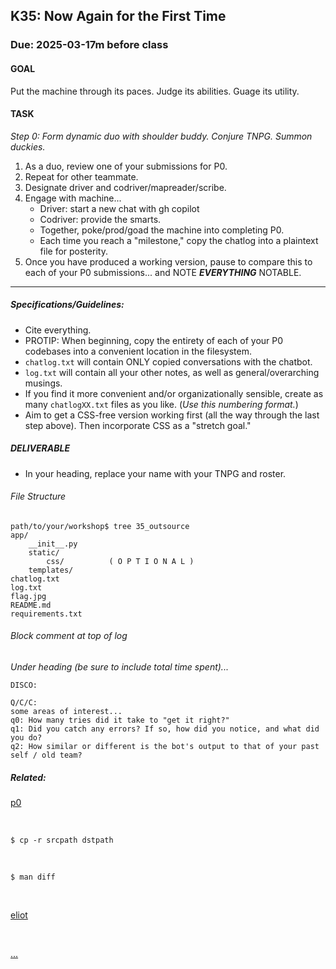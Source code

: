 ## K35: Now Again for the First Time
### Due: 2025-03-17m before class

#### GOAL
Put the machine through its paces. Judge its abilities. Guage its utility.

#### TASK
_Step 0: Form dynamic duo with shoulder buddy. Conjure TNPG. Summon duckies._
1. As a duo, review one of your submissions for P0.
1. Repeat for other teammate.
1. Designate driver and codriver/mapreader/scribe.
1. Engage with machine...
   - Driver: start a new chat with gh copilot
   - Codriver: provide the smarts.
   - Together, poke/prod/goad the machine into completing P0.
   - Each time you reach a "milestone," copy the chatlog into a plaintext file for posterity.
1. Once you have produced a working version, pause to compare this to each of your P0 submissions... and NOTE ***EVERYTHING*** NOTABLE.

---

##### Specifications/Guidelines:
* Cite everything.
* PROTIP: When beginning, copy the entirety of each of your P0 codebases into a convenient location in the filesystem.
* `chatlog.txt` will contain ONLY copied conversations with the chatbot.
* `log.txt` will contain all your other notes, as well as general/overarching musings.
* If you find it more convenient and/or organizationally sensible, create as many `chatlogXX.txt` files as you like. (_Use this numbering format._)
* Aim to get a CSS-free version working first (all the way through the last step above). Then incorporate CSS as a "stretch goal."

##### DELIVERABLE
* In your heading, replace your name with your TNPG and roster.

###### File Structure
```
path/to/your/workshop$ tree 35_outsource
app/
    __init__.py
    static/
        css/          ( O P T I O N A L )
    templates/
chatlog.txt
log.txt
flag.jpg
README.md
requirements.txt
```

###### Block comment at top of log
_Under heading (be sure to include total time spent)..._

```
DISCO:

Q/C/C:
some areas of interest...
q0: How many tries did it take to "get it right?"
q1: Did you catch any errors? If so, how did you notice, and what did you do?
q2: How similar or different is the bot's output to that of your past self / old team?

```

##### Related:

[p0](https://github.com/stuy-softdev/notes-and-code/tree/main/assignments/p00)

<br>

`$ cp -r srcpath dstpath`

<br>

`$ man diff`

<br>

[eliot](https://www.goodreads.com/quotes/644987-we-shall-not-cease-from-exploration-and-the-end-of)

<br>

[...](https://xkcd.com/2237/)
